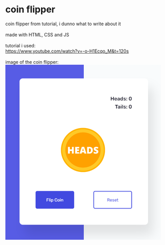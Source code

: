 # coin flipper

coin flipper from tutorial, i dunno what to write about it
</br>
</br>
made with HTML, CSS and JS
</br>
</br>
tutorial i used:
</br>
<https://www.youtube.com/watch?v=-o-H1Ecqo_M&t=120s>
</br>
</br>
image of the coin flipper:
</br>
![image](./project_image/image.png)
